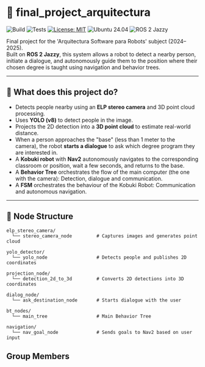 # 🤖 final_project_arquitectura

![Build](https://github.com/amanza17/final_project_arquitectura/actions/workflows/ci.yml/badge.svg?branch=main)
![Tests](https://github.com/amanza17/final_project_arquitectura/actions/workflows/test.yml/badge.svg?branch=main)
[![License: MIT](https://img.shields.io/badge/License-MIT-yellow.svg)](https://opensource.org/licenses/MIT)
![Ubuntu 24.04](https://img.shields.io/badge/OS-Ubuntu%2024.04-orange)
![ROS 2 Jazzy](https://img.shields.io/badge/ROS%202-Jazzy-blue)


Final project for the 'Arquitectura Software para Robots' subject (2024–2025).  
Built on **ROS 2 Jazzy**, this system allows a robot to detect a nearby person, initiate a dialogue, and autonomously guide them to the position where their chosen degree is taught using navigation and behavior trees.

---

## 🧠 What does this project do?

- Detects people nearby using an **ELP stereo camera** and 3D point cloud processing.
- Uses **YOLO (v8)** to detect people in the image.
- Projects the 2D detection into a **3D point cloud** to estimate real-world distance.
- When a person approaches the "base" (less than 1 meter to the camera), the robot **starts a dialogue** to ask which degree program they are interested in.
- A **Kobuki robot** with **Nav2** autonomously navigates to the corresponding classroom or position, wait a few seconds, and returns to the base.
- A **Behavior Tree** orchestrates the flow of the main computer (the one with the camera): Detection, dialogue and communication.
- A **FSM** orchestrates the behaviour of the Kobuki Robot: Communication and autonomous navigation.

---

## 📁 Node Structure

```plaintext
elp_stereo_camera/
  └── stereo_camera_node         # Captures images and generates point cloud

yolo_detector/
  └── yolo_node                  # Detects people and publishes 2D coordinates

projection_node/
  └── detection_2d_to_3d         # Converts 2D detections into 3D coordinates

dialog_node/
  └── ask_destination_node       # Starts dialogue with the user

bt_nodes/
  └── main_tree                  # Main Behavior Tree

navigation/
  └── nav_goal_node              # Sends goals to Nav2 based on user input
```

## Group Members
